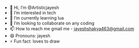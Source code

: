 - 👋 Hi, I’m @Artisticjayesh
- 👀 I’m interested in tech
- 🌱 I’m currently learning lua
- 💞️ I’m looking to collaborate on any coding 
- 📫 How to reach me gmail me - jayeshshakya463@gmail.com
- 😄 Pronouns: jayesh
- ⚡ Fun fact: loves to draw

<!---
Artisticjayesh/Artisticjayesh is a ✨ special ✨ repository because its `README.md` (this file) appears on your GitHub profile.
You can click the Preview link to take a look at your changes.
--->
